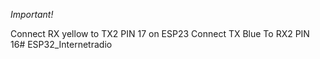 *Important!*

Connect RX  yellow  to TX2 PIN 17 on ESP23
Connect TX  Blue    To RX2 PIN 16# ESP32_Internetradio
